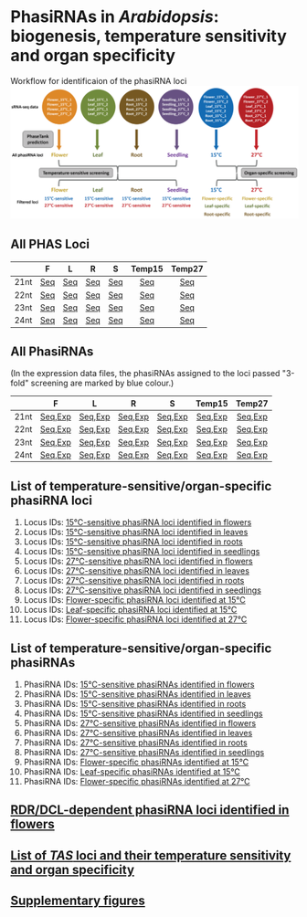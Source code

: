 # PhasiRNAs in *Arabidopsis*: biogenesis, temperature sensitivity and organ specificity

Workflow for identificaion of the phasiRNA loci
![pipeline](pipeline.png)


## All PHAS Loci
|   | F | L | R | S | Temp15 | Temp27|
|:------:|:------:|:------:|:------:|:------:|:------:|:------:|
| 21nt | [Seq](phase_loci/Loci%20seq_flower-21nt.txt) | [Seq](phase_loci/Loci%20seq_leaf-21nt.txt) | [Seq](phase_loci/Loci%20seq_root-21nt.txt) | [Seq](phase_loci/Loci%20seq_seedling-21nt.txt) | [Seq](phase_loci/Loci%20seq_15℃-21nt.txt) | [Seq](phase_loci/Loci%20seq_27℃-21nt.txt) |
| 22nt | [Seq](phase_loci/Loci%20seq_flower-22nt.txt) | [Seq](phase_loci/Loci%20seq_leaf-22nt.txt) | [Seq](phase_loci/Loci%20seq_root-22nt.txt) | [Seq](phase_loci/Loci%20seq_seedling-22nt.txt) | [Seq](phase_loci/Loci%20seq_15℃-22nt.txt) | [Seq](phase_loci/Loci%20seq_27℃-22nt.txt) |
| 23nt | [Seq](phase_loci/Loci%20seq_flower-23nt.txt) | [Seq](phase_loci/Loci%20seq_leaf-23nt.txt) | [Seq](phase_loci/Loci%20seq_root-23nt.txt) | [Seq](phase_loci/Loci%20seq_seedling-23nt.txt) | [Seq](phase_loci/Loci%20seq_15℃-23nt.txt) | [Seq](phase_loci/Loci%20seq_27℃-23nt.txt) |
| 24nt | [Seq](phase_loci/Loci%20seq_flower-24nt.txt) | [Seq](phase_loci/Loci%20seq_leaf-24nt.txt) | [Seq](phase_loci/Loci%20seq_root-24nt.txt) | [Seq](phase_loci/Loci%20seq_seedling-24nt.txt) | [Seq](phase_loci/Loci%20seq_15℃-24nt.txt) | [Seq](phase_loci/Loci%20seq_27℃-24nt.txt) |


## All PhasiRNAs
(In the expression data files, the phasiRNAs assigned to the loci passed "3-fold" screening are marked by blue colour.)

|   | F | L | R | S | Temp15 | Temp27|
|:------:|:------:|:------:|:------:|:------:|:------:|:------:|
| 21nt | [Seq](phasiRNA_seq/PhasiRNA%20seq_flower-21nt),[Exp](phasiRNA_expr/PhasiRNA_exp_flower_21nt.xls) | [Seq](phasiRNA_seq/PhasiRNA%20seq_leaf-21nt),[Exp](phasiRNA_expr/PhasiRNA_exp_leaf_21nt.xls) | [Seq](phasiRNA_seq/PhasiRNA%20seq_root-21nt),[Exp](phasiRNA_expr/PhasiRNA_exp_root_21nt.xls) | [Seq](phasiRNA_seq/PhasiRNA%20seq_seedling-21nt),[Exp](phasiRNA_expr/PhasiRNA_exp_seedling_21nt.xls) | [Seq](phasiRNA_seq/PhasiRNA%20seq_15℃-21nt),[Exp](phasiRNA_expr/PhasiRNA_exp_15℃_21nt.xls) | [Seq](phasiRNA_seq/PhasiRNA%20seq_27℃-21nt),[Exp](phasiRNA_expr/PhasiRNA_exp_27℃_21nt.xls) |
| 22nt | [Seq](phasiRNA_seq/PhasiRNA%20seq_flower-22nt),[Exp](phasiRNA_expr/PhasiRNA_exp_flower_22nt.xls) | [Seq](phasiRNA_seq/PhasiRNA%20seq_leaf-22nt),[Exp](phasiRNA_expr/PhasiRNA_exp_leaf_22nt.xls) | [Seq](phasiRNA_seq/PhasiRNA%20seq_root-22nt),[Exp](phasiRNA_expr/PhasiRNA_exp_root_22nt.xls) | [Seq](phasiRNA_seq/PhasiRNA%20seq_seedling-22nt),[Exp](phasiRNA_expr/PhasiRNA_exp_seedling_22nt.xls) | [Seq](phasiRNA_seq/PhasiRNA%20seq_15℃-22nt),[Exp](phasiRNA_expr/PhasiRNA_exp_15℃_22nt.xls) | [Seq](phasiRNA_seq/PhasiRNA%20seq_27℃-22nt),[Exp](phasiRNA_expr/PhasiRNA_exp_27℃_22nt.xls) |
| 23nt | [Seq](phasiRNA_seq/PhasiRNA%20seq_flower-23nt),[Exp](phasiRNA_expr/PhasiRNA_exp_flower_23nt.xls) | [Seq](phasiRNA_seq/PhasiRNA%20seq_leaf-23nt),[Exp](phasiRNA_expr/PhasiRNA_exp_leaf_23nt.xls) | [Seq](phasiRNA_seq/PhasiRNA%20seq_root-23nt),[Exp](phasiRNA_expr/PhasiRNA_exp_root_23nt.xls) | [Seq](phasiRNA_seq/PhasiRNA%20seq_seedling-23nt),[Exp](phasiRNA_expr/PhasiRNA_exp_seedling_23nt.xls) | [Seq](phasiRNA_seq/PhasiRNA%20seq_15℃-23nt),[Exp](phasiRNA_expr/PhasiRNA_exp_15℃_23nt.xls) | [Seq](phasiRNA_seq/PhasiRNA%20seq_27℃-23nt),[Exp](phasiRNA_expr/PhasiRNA_exp_27℃_23nt.xls) |
| 24nt | [Seq](phasiRNA_seq/PhasiRNA%20seq_flower-24nt),[Exp](phasiRNA_expr/PhasiRNA_exp_flower_24nt.xls) | [Seq](phasiRNA_seq/PhasiRNA%20seq_leaf-24nt),[Exp](phasiRNA_expr/PhasiRNA_exp_leaf_24nt.xls) | [Seq](phasiRNA_seq/PhasiRNA%20seq_root-24nt),[Exp](phasiRNA_expr/PhasiRNA_exp_root_24nt.xls) | [Seq](phasiRNA_seq/PhasiRNA%20seq_seedling-24nt),[Exp](phasiRNA_expr/PhasiRNA_exp_seedling_24nt.xls) | [Seq](phasiRNA_seq/PhasiRNA%20seq_15℃-24nt),[Exp](phasiRNA_expr/PhasiRNA_exp_15℃_24nt.xls) | [Seq](phasiRNA_seq/PhasiRNA%20seq_27℃-24nt),[Exp](phasiRNA_expr/PhasiRNA_exp_27℃_24nt.xls) |



## List of temperature-sensitive/organ-specific phasiRNA loci
1. Locus IDs: [15℃-sensitive phasiRNA loci identified in flowers](list_of_specific_loci/15℃-sensitive%20phasiRNA%20loci%20idenified%20in%20flowers.txt)
2. Locus IDs: [15℃-sensitive phasiRNA loci identified in leaves](list_of_specific_loci/15℃-sensitive%20phasiRNA%20loci%20idenified%20in%20leaves.txt)
3. Locus IDs: [15℃-sensitive phasiRNA loci identified in roots](list_of_specific_loci/15℃-sensitive%20phasiRNA%20loci%20idenified%20in%20roots.txt)
4. Locus IDs: [15℃-sensitive phasiRNA loci identified in seedlings](list_of_specific_loci/15℃-sensitive%20phasiRNA%20loci%20idenified%20in%20seedlings.txt)
5. Locus IDs: [27℃-sensitive phasiRNA loci identified in flowers](list_of_specific_loci/27℃-sensitive%20phasiRNA%20loci%20idenified%20in%20flowers.txt)
6. Locus IDs: [27℃-sensitive phasiRNA loci identified in leaves](list_of_specific_loci/27℃-sensitive%20phasiRNA%20loci%20idenified%20in%20leaves.txt)
7. Locus IDs: [27℃-sensitive phasiRNA loci identified in roots](list_of_specific_loci/27℃-sensitive%20phasiRNA%20loci%20idenified%20in%20roots.txt)
8. Locus IDs: [27℃-sensitive phasiRNA loci identified in seedlings](list_of_specific_loci/27℃-sensitive%20phasiRNA%20loci%20idenified%20in%20seedlings.txt)
9. Locus IDs: [Flower-specific phasiRNA loci identified at 15℃](list_of_specific_loci/Flower-specific%20phasiRNA%20loci%20idenified%20at%2015℃.txt)
10. Locus IDs: [Leaf-specific phasiRNA loci identified at 15℃](list_of_specific_loci/Leaf-specific%20phasiRNA%20loci%20idenified%20at%2015℃.txt)
11. Locus IDs: [Flower-specific phasiRNA loci identified at 27℃](list_of_specific_loci/Flower-specific%20phasiRNA%20loci%20idenified%20at%2027℃.txt)

## List of temperature-sensitive/organ-specific phasiRNAs
1. PhasiRNA IDs: [15℃-sensitive phasiRNAs identified in flowers](list_of_specific_phasiRNA/15℃-sensitive%20phasiRNAs%20identified%20in%20flowers.txt)
2. PhasiRNA IDs: [15℃-sensitive phasiRNAs identified in leaves](list_of_specific_phasiRNA/15℃-sensitive%20phasiRNAs%20identified%20in%20leaves.txt)
3. PhasiRNA IDs: [15℃-sensitive phasiRNAs identified in roots](list_of_specific_phasiRNA/15℃-sensitive%20phasiRNAs%20identified%20in%20roots.txt)
4. PhasiRNA IDs: [15℃-sensitive phasiRNAs identified in seedlings](list_of_specific_phasiRNA/15℃-sensitive%20phasiRNAs%20identified%20in%20seedlings.txt)
5. PhasiRNA IDs: [27℃-sensitive phasiRNAs identified in flowers](list_of_specific_phasiRNA/27℃-sensitive%20phasiRNAs%20identified%20in%20flowers.txt)
6. PhasiRNA IDs: [27℃-sensitive phasiRNAs identified in leaves](list_of_specific_phasiRNA/27℃-sensitive%20phasiRNAs%20identified%20in%20leaves.txt)
7. PhasiRNA IDs: [27℃-sensitive phasiRNAs identified in roots](list_of_specific_phasiRNA/27℃-sensitive%20phasiRNAs%20identified%20in%20roots.txt)
8. PhasiRNA IDs: [27℃-sensitive phasiRNAs identified in seedlings](list_of_specific_phasiRNA/27℃-sensitive%20phasiRNAs%20identified%20in%20seedlings.txt)
9. PhasiRNA IDs: [Flower-specific phasiRNAs identified at 15℃](list_of_specific_phasiRNA/Flower-specific%20phasiRNAs%20identified%20at%2015℃.txt)
10. PhasiRNA IDs: [Leaf-specific phasiRNAs identified at 15℃](list_of_specific_phasiRNA/Leaf-specific%20phasiRNAs%20identified%20at%2015℃.txt)
11. PhasiRNA IDs: [Flower-specific phasiRNAs identified at 27℃](list_of_specific_phasiRNA/Flower-specific%20phasiRNAs%20identified%20at%2027℃.txt)


## [RDR/DCL-dependent phasiRNA loci identified in flowers](/Table%20S3%20RDR-%20or%20DCL-dependent%20phasiRNA%20loci%20identified%20in%20flowers.xls)

## [List of *TAS* loci and their temperature sensitivity and organ specificity](/Table%20S4%20List%20of%20TAS%20loci%20and%20their%20temperature%20sensitivity%20and%20organ%20specificity.xls)

## [Supplementary figures](/Supplementary%20figures.pdf)
